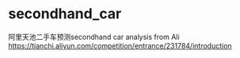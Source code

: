 # secondhand_car
阿里天池二手车预测secondhand car analysis from Ali
https://tianchi.aliyun.com/competition/entrance/231784/introduction
